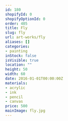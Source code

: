 ```yaml
---
id: 180
shopifyId: 0
shopifyOptionId: 0
order: 405
title: Fly
slug: fly
url: art-works/fly
aliases: []
categories:
- painting
inStock: false
isVisible: true
location: ""
height: 50
width: 60
date: 2016-01-01T00:00:00Z
materials:
- acrylic
- ink
- pencil
- canvas
price: 500
mainImage: fly.jpg
---
```

